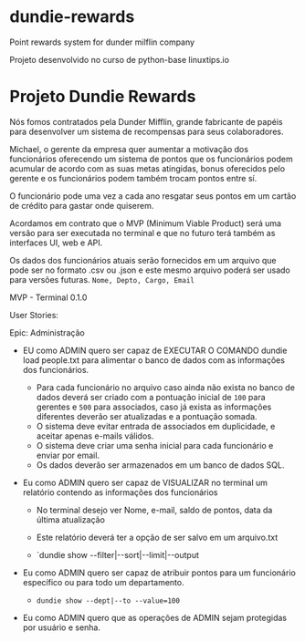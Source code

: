 # dundie-rewards

Point rewards system for dunder milflin company

Projeto desenvolvido no curso de python-base linuxtips.io

# Projeto Dundie Rewards

Nós fomos contratados pela Dunder Mifflin, grande fabricante de papéis para desenvolver um sistema de recompensas para seus colaboradores.

Michael, o gerente da empresa quer aumentar a motivação dos funcionários oferecendo um sistema de pontos que os funcionários podem acumular de acordo com as suas metas atingidas, bonus oferecidos pelo gerente e os funcionários podem também trocam pontos entre sí.

O funcionário pode uma vez a cada ano resgatar seus pontos em um cartão de crédito para gastar onde quiserem.

Acordamos em contrato que o MVP (Minimum Viable Product) será uma versão para ser executada no terminal e que no futuro terá também as interfaces UI, web e API.

Os dados dos funcionários atuais serão fornecidos em um arquivo que pode ser no formato .csv ou .json e este mesmo arquivo poderá ser usado para versões futuras. `Nome, Depto, Cargo, Email` 

MVP - Terminal 0.1.0

User Stories:

Epic: Administração

- EU como ADMIN quero ser capaz de EXECUTAR O COMANDO dundie load people.txt para alimentar o banco de dados com as informações dos funcionários.
  
  - Para cada funcionário no arquivo caso ainda não exista no banco de dados deverá ser criado com a pontuação inicial de `100` para gerentes e `500` para associados, caso já exista as informações diferentes deverão ser atualizadas e a pontuação somada.
  - O sistema deve evitar entrada de associados em duplicidade, e aceitar apenas e-mails válidos.
  - O sistema deve criar uma senha inicial para cada funcionário e enviar por email.
  - Os dados deverão ser armazenados em um banco de dados SQL.

- Eu como ADMIN quero ser capaz de VISUALIZAR no terminal um relatório contendo as informações dos funcionários
  
  - No terminal desejo ver Nome, e-mail, saldo de pontos, data da última atualização
  
  - Este relatório deverá ter a opção de ser salvo em um arquivo.txt
  
  - `dundie show --filter|--sort|--limit|--output

- Eu como ADMIN quero ser capaz de atribuir pontos para um funcionário específico ou para todo um departamento.
  
  - `dundie show --dept|--to --value=100`  

- Eu como ADMIN quero que as operações de ADMIN sejam protegidas por usuário e senha.